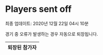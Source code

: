 # Players sent off
최종 업데이트: 2020년 12월 22일 04시 10분


경기 중 오류가 발생하는 경우 자동으로 퇴장됩니다.


| 퇴장된 참가자 |
|:---:|